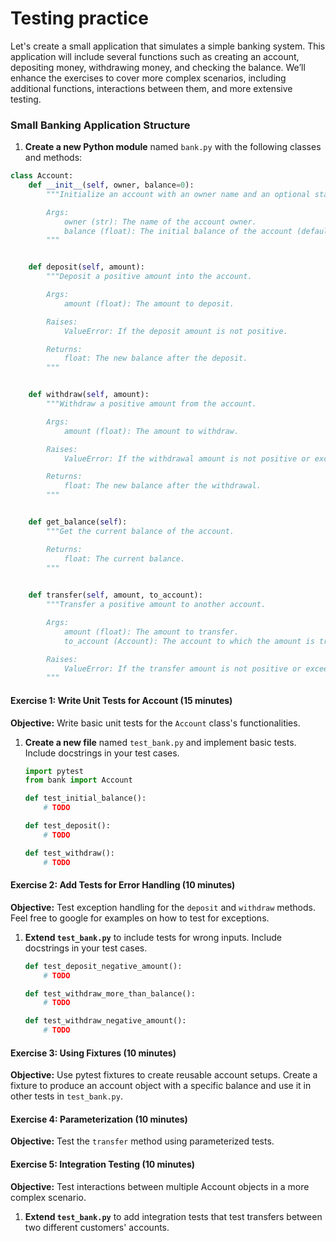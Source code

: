 # Testing practice

Let's create a small application that simulates a simple banking system. This application will include several functions such as creating an account, depositing money, withdrawing money, and checking the balance. We’ll enhance the exercises to cover more complex scenarios, including additional functions, interactions between them, and more extensive testing. 

### Small Banking Application Structure

1. **Create a new Python module** named `bank.py` with the following classes and methods:

```python
class Account:
    def __init__(self, owner, balance=0):
        """Initialize an account with an owner name and an optional starting balance.

        Args:
            owner (str): The name of the account owner.
            balance (float): The initial balance of the account (default is 0).
        """


    def deposit(self, amount):
        """Deposit a positive amount into the account.

        Args:
            amount (float): The amount to deposit.

        Raises:
            ValueError: If the deposit amount is not positive.

        Returns:
            float: The new balance after the deposit.
        """


    def withdraw(self, amount):
        """Withdraw a positive amount from the account.

        Args:
            amount (float): The amount to withdraw.

        Raises:
            ValueError: If the withdrawal amount is not positive or exceeds the balance.

        Returns:
            float: The new balance after the withdrawal.
        """


    def get_balance(self):
        """Get the current balance of the account.

        Returns:
            float: The current balance.
        """
 

    def transfer(self, amount, to_account):
        """Transfer a positive amount to another account.

        Args:
            amount (float): The amount to transfer.
            to_account (Account): The account to which the amount is transferred.

        Raises:
            ValueError: If the transfer amount is not positive or exceeds the balance.
        """

```

#### Exercise 1: Write Unit Tests for Account (15 minutes)

**Objective:** Write basic unit tests for the `Account` class's functionalities.

1. **Create a new file** named `test_bank.py` and implement basic tests. Include docstrings in your test cases.

   ```python
   import pytest
   from bank import Account

   def test_initial_balance():
       # TODO

   def test_deposit():
       # TODO

   def test_withdraw():
       # TODO
   ```

#### Exercise 2: Add Tests for Error Handling (10 minutes)

**Objective:** Test exception handling for the `deposit` and `withdraw` methods. Feel free to google for examples on how to test for exceptions.

1. **Extend `test_bank.py`** to include tests for wrong inputs. Include docstrings in your test cases.

   ```python
   def test_deposit_negative_amount():
       # TODO

   def test_withdraw_more_than_balance():
       # TODO

   def test_withdraw_negative_amount():
       # TODO
   ```

#### Exercise 3: Using Fixtures (10 minutes)

**Objective:** Use pytest fixtures to create reusable account setups. Create a fixture to produce an account object with a specific balance and use it in other tests in `test_bank.py`.


#### Exercise 4: Parameterization (10 minutes)

**Objective:** Test the `transfer` method using parameterized tests.


#### Exercise 5: Integration Testing (10 minutes)

**Objective:** Test interactions between multiple Account objects in a more complex scenario.

1. **Extend `test_bank.py`** to add integration tests that test transfers between two different customers' accounts.
